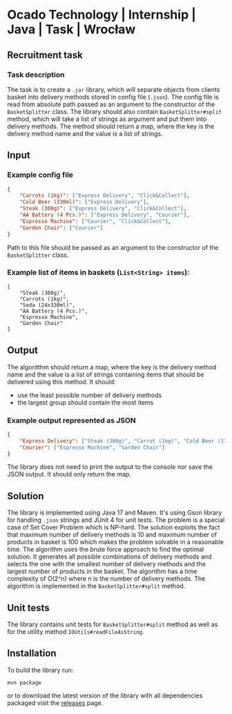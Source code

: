 # Ocado Technology | Internship | Java | Task | Wrocław
## Recruitment task
### Task description
The task is to create a `.jar` library, which will separate objects from clients basket into delivery methods stored in config file (`.json`). The config file is read from absolute path passed as an argument to the constructor of the `BasketSplitter` class. The library should also contain `BasketSplitter#split` method, which will take a list of strings as argument and put them into delivery methods. The method should return a map, where the key is the delivery method name and the value is a list of strings.
## Input
### Example config file
```json
{
    "Carrots (1kg)": ["Express Delivery", "Click&Collect"],
    "Cold Beer (330ml)": ["Express Delivery"],
    "Steak (300g)": ["Express Delivery", "Click&Collect"],
    "AA Battery (4 Pcs.)": ["Express Delivery", "Courier"],
    "Espresso Machine": ["Courier", "Click&Collect"],
    "Garden Chair": ["Courier"]
}
```
Path to this file should be passed as an argument to the constructor of the `BasketSplitter` class.
### Example list of items in baskets (`List<String> items`):
```
[
    "Steak (300g)",
    "Carrots (1kg)",
    "Soda (24x330ml)",
    "AA Battery (4 Pcs.)",
    "Espresso Machine",
    "Garden Chair"
]
```

## Output
The algoritthm should return a map, where the key is the delivery method name and the value is a list of strings containing items that should be delivered using this method.
It should:
- use the least possible number of delivery methods
- the largest group should contain the most items

### Example output represented as JSON
```json
{
    "Express Delivery": ["Steak (300g)", "Carrot (1kg)", "Cold Beer (330ml)", "AA Battery (4 Pcs.)"],
    "Courier": ["Espresso Machine", "Garden Chair"]
}
```
The library does not need to print the output to the console nor save the JSON output. It should only return the map.

## Solution
The library is implemented using Java 17 and Maven. It's using Gson library for handling `.json` strings and JUnit 4 for unit tests.
The problem is a special case of Set Cover Problem which is NP-hard. The solution exploits the fact that maximum number of delivery methods is 10 and maximum number of products in basket is 100 which makes the problem solvable in a reasonable time. The algorithm uses the brute force approach to find the optimal solution. It generates all possible combinations of delivery methods and selects the one with the smallest number of delivery methods and the largest number of products in the basket. The algorithm has a time complexity of O(2^n) where n is the number of delivery methods. The algorithm is implemented in the `BasketSplitter#split` method.
## Unit tests
The library contains unit tests for `BasketSplitter#split` method as well as for the utility method `IOUtils#readFileAsString`.
## Installation
To build the library run:
```shell
mvn package
```
or to download the latest version of the library with all dependencies packaged visit the [releases](https://github.com/ceMigaming/Basket/releases/tag/release) page.
